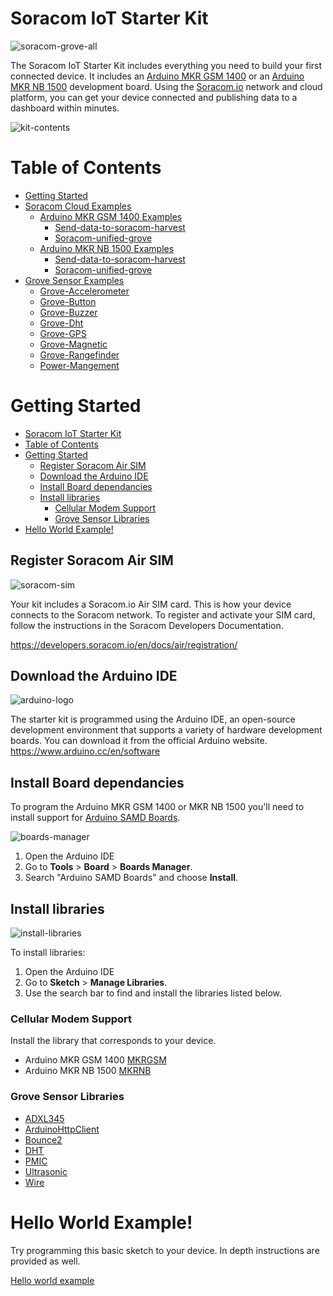 

# Soracom IoT Starter Kit

![soracom-grove-all](./content/soracom-grove-all.png "A graphic of all the grove sensors attached to the kit.")

The Soracom IoT Starter Kit includes everything you need to build your first connected device. It includes an [Arduino MKR GSM 1400](https://www.soracom.io/store/soracom-arduino-1400-starter-kit/) or an [Arduino MKR NB 1500](https://www.soracom.io/store/soracom-arduino-1500-starter-kit/) development board.
Using the [Soracom.io](https://soracom.io) network and cloud platform, you can get your device connected and publishing data to a dashboard within minutes. 

![kit-contents](./content/PENF4508.jpg "The contents of the kit")

# Table of Contents
- [Getting Started](#getting-started)
- [Soracom Cloud Examples](./soracom-cloud-examples/)
  - [Arduino MKR GSM 1400 Examples](./soracom-cloud-examples/arduino-mkr-gsm-1400/)
    - [Send-data-to-soracom-harvest](soracom-cloud-examples/arduino-mkr-gsm-1400/send-data-to-soracom-harvest/)
    - [Soracom-unified-grove](soracom-cloud-examples/arduino-mkr-gsm-1400/soracom-unified-grove/)
  - [Arduino MKR NB 1500 Examples](./soracom-cloud-examples/arduino-mkr-nb-1500/)
    - [Send-data-to-soracom-harvest](soracom-cloud-examples/arduino-mkr-nb-1500/send-data-to-soracom-harvest/)
    - [Soracom-unified-grove](soracom-cloud-examples/arduino-mkr-nb-1500/soracom-unified-grove/)
- [Grove Sensor Examples](./grove-sensor-examples/)
  - [Grove-Accelerometer](./grove-sensor-examples/grove-accelerometer/)
  - [Grove-Button](./grove-sensor-examples/grove-button/)
  - [Grove-Buzzer](./grove-sensor-examples/grove-buzzer/)
  - [Grove-Dht](grove-sensor-examples/grove-dht/)
  - [Grove-GPS](./grove-sensor-examples/grove-gps/)
  - [Grove-Magnetic](./grove-sensor-examples/grove-magnetic/)
  - [Grove-Rangefinder](./grove-sensor-examples/grove-rangefinder/)
  - [Power-Mangement](./grove-sensor-examples/power-management/)


# Getting Started
- [Soracom IoT Starter Kit](#soracom-iot-starter-kit)
- [Table of Contents](#table-of-contents)
- [Getting Started](#getting-started)
  - [Register Soracom Air SIM](#register-soracom-air-sim)
  - [Download the Arduino IDE](#download-the-arduino-ide)
  - [Install Board dependancies](#install-board-dependancies)
  - [Install libraries](#install-libraries)
    - [Cellular Modem Support](#cellular-modem-support)
    - [Grove Sensor Libraries](#grove-sensor-libraries)
- [Hello World Example!](#hello-world)

## Register Soracom Air SIM 

![soracom-sim](./content/soracom-sim.png)

Your kit includes a Soracom.io Air SIM card. This is how your device connects to the Soracom network. To register and activate your SIM card, follow the instructions in the Soracom Developers Documentation. 

https://developers.soracom.io/en/docs/air/registration/


## Download the Arduino IDE

![arduino-logo](./content/arduino-logo.png)

The starter kit is programmed using the Arduino IDE, an open-source development environment that supports a variety of hardware development boards.
You can download it from the official Arduino website. 
https://www.arduino.cc/en/software

## Install Board dependancies 

To program the Arduino MKR GSM 1400 or MKR NB 1500 you'll need to install support for [Arduino SAMD Boards](https://github.com/arduino/ArduinoCore-samd).

![boards-manager](./content/boards-manager.jpeg "A screenshot of the Arduino boards manager")

1. Open the Arduino IDE
2. Go to **Tools** > **Board** > **Boards Manager**.
3. Search "Arduino SAMD Boards" and choose **Install**.

## Install libraries

![install-libraries](./content/install-libraries.jpeg "A screenshot of the library manager")

To install libraries:

1. Open the Arduino IDE
2. Go to **Sketch** > **Manage Libraries**.
3. Use the search bar to find and install the libraries listed below. 

### Cellular Modem Support

Install the library that corresponds to your device. 

- Arduino MKR GSM 1400 [MKRGSM](https://github.com/arduino-libraries/MKRGSM)
- Arduino MKR NB 1500 [MKRNB](https://github.com/arduino-libraries/MKRNB)

### Grove Sensor Libraries

- [ADXL345](https://github.com/Seeed-Studio/Accelerometer_ADXL345)
- [ArduinoHttpClient](https://github.com/arduino-libraries/ArduinoHttpClient/)
- [Bounce2](https://www.arduino.cc/reference/en/libraries/bounce2/)
- [DHT](https://github.com/Seeed-Studio/Grove_Temperature_And_Humidity_Sensor)
- [PMIC](https://github.com/arduino-libraries/Arduino_BQ24195)
- [Ultrasonic](https://github.com/Seeed-Studio/Seeed_Arduino_UltrasonicRanger)
- [Wire](https://github.com/arduino/ArduinoCore-avr/tree/master/libraries/Wire)
  
# Hello World Example!

Try programming this basic sketch to your device. In depth instructions are provided as well. 

[Hello world example](./soracom-cloud-examples/arduino-mkr-gsm-1400/hello-world/README.md)
